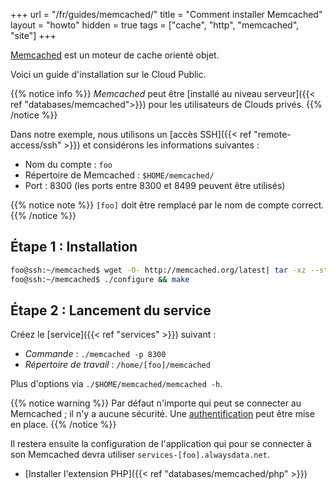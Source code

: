 +++
url = "/fr/guides/memcached/"
title = "Comment installer Memcached"
layout = "howto"
hidden = true
tags = ["cache", "http", "memcached", "site"]
+++

[Memcached](https://www.memcached.org/) est un moteur de cache orienté objet.

Voici un guide d'installation sur le Cloud Public.

{{% notice info %}}
*Memcached* peut être [installé au niveau serveur]({{< ref "databases/memcached">}}) pour les utilisateurs de Clouds privés.
{{% /notice %}}

Dans notre exemple, nous utilisons un [accès SSH]({{< ref "remote-access/ssh" >}}) et considérons les informations suivantes :

- Nom du compte : `foo`
- Répertoire de Memcached : `$HOME/memcached/`
- Port : 8300 (les ports entre 8300 et 8499 peuvent être utilisés)

{{% notice note %}}
`[foo]` doit être remplacé par le nom de compte correct.
{{% /notice %}}

## Étape 1 : Installation

```sh
foo@ssh:~/memcached$ wget -O- http://memcached.org/latest| tar -xz --strip-components=1
foo@ssh:~/memcached$ ./configure && make
```

## Étape 2 : Lancement du service

Créez le [service]({{< ref "services" >}}) suivant :

- *Commande* : `./memcached -p 8300`
- *Répertoire de travail* : `/home/[foo]/memcached`

Plus d'options via `./$HOME/memcached/memcached -h`.

{{% notice warning %}}
Par défaut n'importe qui peut se connecter au Memcached ; il n'y a aucune sécurité. Une [authentification](https://github.com/memcached/memcached/wiki/SASLHowto) peut être mise en place.
{{% /notice %}}

Il restera ensuite la configuration de l'application qui pour se connecter à son Memcached devra utiliser `services-[foo].alwaysdata.net`.

- [Installer l'extension PHP]({{< ref "databases/memcached/php" >}})
